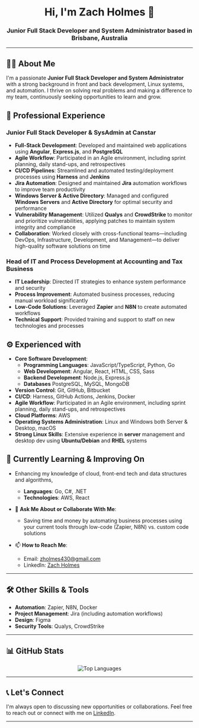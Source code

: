 <h1 align="center">Hi, I'm Zach Holmes 👋</h1>
<h3 align="center">Junior Full Stack Developer and System Administrator based in Brisbane, Australia</h3>

---

## 👨‍💻 About Me

I'm a passionate **Junior Full Stack Developer and System Administrator** with a strong background in front and back development, Linux systems, and automation. I thrive on solving real problems and making a difference to my team, continuously seeking opportunities to learn and grow.

## 💼 Professional Experience

### **Junior Full Stack Developer & SysAdmin at Canstar**

- **Full-Stack Development**: Developed and maintained web applications using **Angular**, **Express.js**, and **PostgreSQL**
- **Agile Workflow**: Participated in an Agile environment, including sprint planning, daily stand-ups, and retrospectives
- **CI/CD Pipelines**: Streamlined and automated testing/deployment processes using **Harness** and **Jenkins**
- **Jira Automation**: Designed and maintained **Jira** automation workflows to improve team productivity
- **Windows Server & Active Directory**: Managed and configured **Windows Servers** and **Active Directory** for optimal security and performance
- **Vulnerability Management**: Utilized **Qualys** and **CrowdStrike** to monitor and prioritize vulnerabilities, applying patches to maintain system integrity and compliance
- **Collaboration**: Worked closely with cross-functional teams—including DevOps, Infrastructure, Development, and Management—to deliver high-quality software solutions on time

### **Head of IT and Process Development at Accounting and Tax Business**

- **IT Leadership**: Directed IT strategies to enhance system performance and security
- **Process Improvement**: Automated business processes, reducing manual workload significantly
- **Low-Code Solutions**: Leveraged **Zapier** and **N8N** to create automated workflows
- **Technical Support**: Provided training and support to staff on new technologies and processes

## ⚙️ Experienced with

- **Core Software Development**:
  - **Programming Languages**: 
    JavaScript/TypeScript, Python, Go
  - **Web Development**: Angular, React, HTML, CSS, Sass
  - **Backend Development**: Node.js, Express.js
  - **Databases** PostgreSQL, MySQL, MongoDB
- **Version Control**: Git, GitHub, Bitbucket
- **CI/CD**: Harness, GitHub Actions, Jenkins, Docker
- **Agile Workflow**: Participated in an Agile environment, including sprint planning, daily stand-ups, and retrospectives
- **Cloud Platforms**: AWS
- **Operating Systems Administration**: Linux and Windows both Server & Desktop, macOS
- **Strong Linux Skills**: Extensive experience in **server** management and desktop dev using **Ubuntu/Debian** and **RHEL** systems


## 🌱 **Currently Learning & Improving On**

- Enhancing my knowledge of cloud, front-end tech and data structures and algorithms, 
  - **Languages**: Go, C#, .NET
  - **Technologies**: AWS, React

- 💬 **Ask Me About or Collaborate With Me**:
  - Saving time and money by automating business processes using your current tools through low-code (Zapier, N8N) vs. custom code solutions

- 📫 **How to Reach Me**:
  - Email: [zholmes430@gmail.com](mailto:zholmes430@gmail.com)
  - LinkedIn: [Zach Holmes](https://www.linkedin.com/in/zach-holmes-60042a181/)

---

## 🛠️ Other Skills & Tools

- **Automation**: Zapier, N8N, Docker
- **Project Management**: Jira (including automation workflows)
- **Design**: Figma
- **Security Tools**: Qualys, CrowdStrike

---

## 📊 GitHub Stats

<p align="center">
  <img src="https://github-readme-stats.vercel.app/api/top-langs/?username=zachholmesdev&hide=css,html,scss&exclude_repo=complete-intro-to-sql,angular-fundamentals-lessons,kata-machine&theme=onedark" alt="Top Languages">
</p>

---

## 📞 Let's Connect

I'm always open to discussing new opportunities or collaborations. Feel free to reach out or connect with me on [LinkedIn](https://www.linkedin.com/in/zach-holmes-60042a181/).

---
